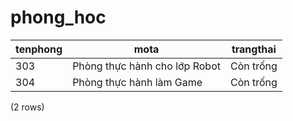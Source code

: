 phong_hoc
=========

| tenphong |                mota                 |  trangthai   |
|----------|-------------------------------------|--------------|
| 303      | Phòng thực hành cho lớp Robot | Còn trống |
| 304      | Phòng thực hành làm Game       | Còn trống |
(2 rows)

